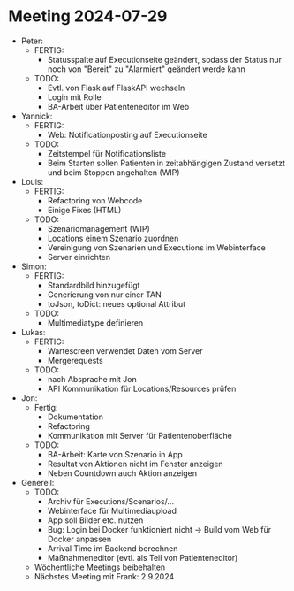 # Meeting 2024-07-29

- Peter:
  - FERTIG:
    - Statusspalte auf Executionseite geändert, sodass der Status nur noch von "Bereit" zu "Alarmiert" geändert werde kann
  - TODO:
    - Evtl. von Flask auf FlaskAPI wechseln
    - Login mit Rolle
    - BA-Arbeit über Patienteneditor im Web
- Yannick:
  - FERTIG:
    - Web: Notificationposting auf Executionseite
  - TODO:
    - Zeitstempel für Notificationsliste
    - Beim Starten sollen Patienten in zeitabhängigen Zustand versetzt und beim Stoppen angehalten (WIP)
- Louis:
  - FERTIG:
    - Refactoring von Webcode
    - Einige Fixes (HTML)
  - TODO:
    - Szenariomanagement (WIP)
    - Locations einem Szenario zuordnen
    - Vereinigung von Szenarien und Executions im Webinterface
    - Server einrichten
- Simon:
  - FERTIG:
    - Standardbild hinzugefügt
    - Generierung von nur einer TAN
    - toJson, toDict: neues optional Attribut
  - TODO:
    - Multimediatype definieren
- Lukas:
  - FERTIG:
    - Wartescreen verwendet Daten vom Server
    - Mergerequests
  - TODO:
    - nach Absprache mit Jon
    - API Kommunikation für Locations/Resources prüfen
- Jon:
  - Fertig:
    - Dokumentation
    - Refactoring
    - Kommunikation mit Server für Patientenoberfläche
  - TODO:
    - BA-Arbeit: Karte von Szenario in App
    - Resultat von Aktionen nicht im Fenster anzeigen
    - Neben Countdown auch Aktion anzeigen
- Generell:
  - TODO:
    - Archiv für Executions/Scenarios/...
    - Webinterface für Multimediaupload
    - App soll Bilder etc. nutzen
    - Bug: Login bei Docker funktioniert nicht -> Build vom Web für Docker anpassen
    - Arrival Time im Backend berechnen
    - Maßnahmeneditor (evtl. als Teil von Patienteneditor)
  - Wöchentliche Meetings beibehalten
  - Nächstes Meeting mit Frank: 2.9.2024
